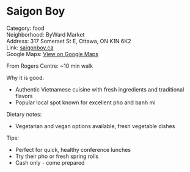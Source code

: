 # Saigon Boy

Category: food  
Neighborhood: ByWard Market  
Address: 317 Somerset St E, Ottawa, ON K1N 6K2  
Link: [saigonboy.ca](https://saigonboy.ca)  
Google Maps: [View on Google Maps](https://maps.google.com/maps?q=317+Somerset+St+E,+Ottawa,+ON+K1N+6K2)

From Rogers Centre: ~10 min walk

Why it is good:  
- Authentic Vietnamese cuisine with fresh ingredients and traditional flavors  
- Popular local spot known for excellent pho and banh mi  

Dietary notes:  
- Vegetarian and vegan options available, fresh vegetable dishes  

Tips:  
- Perfect for quick, healthy conference lunches  
- Try their pho or fresh spring rolls  
- Cash only - come prepared
